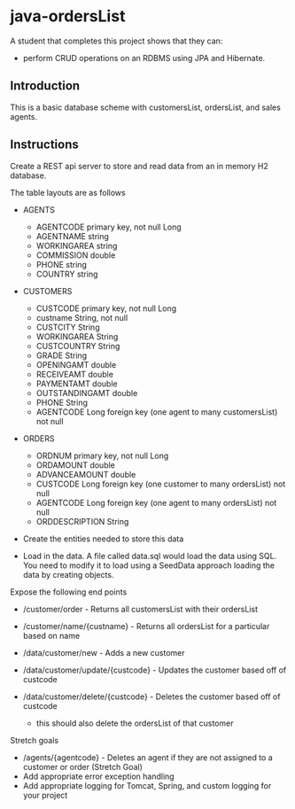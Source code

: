 # java-ordersList

A student that completes this project shows that they can:
* perform CRUD operations on an RDBMS using JPA and Hibernate.

## Introduction

This is a basic database scheme with customersList, ordersList, and sales agents.

## Instructions

Create a REST api server to store and read data from an in memory H2 database. 

The table layouts are as follows

* AGENTS
  * AGENTCODE primary key, not null Long
  * AGENTNAME string
  * WORKINGAREA string
  * COMMISSION double
  * PHONE string
  * COUNTRY string

* CUSTOMERS
  * CUSTCODE primary key, not null Long
  * custname String, not null
  * CUSTCITY String
  * WORKINGAREA String
  * CUSTCOUNTRY String
  * GRADE String
  * OPENINGAMT double
  * RECEIVEAMT double
  * PAYMENTAMT double
  * OUTSTANDINGAMT double
  * PHONE String
  * AGENTCODE Long foreign key (one agent to many customersList) not null

* ORDERS
  * ORDNUM primary key, not null Long
  * ORDAMOUNT double
  * ADVANCEAMOUNT double
  * CUSTCODE Long foreign key (one customer to many ordersList) not null
  * AGENTCODE Long foreign key (one agent to many ordersList) not null
  * ORDDESCRIPTION String


* Create the entities needed to store this data
* Load in the data. A file called data.sql would load the data using SQL. You need to modify it to load using a SeedData approach loading the data by creating objects.
 
Expose the following end points

* /customer/order - Returns all customersList with their ordersList
* /customer/name/{custname} - Returns all ordersList for a particular based on name

* /data/customer/new - Adds a new customer
* /data/customer/update/{custcode} - Updates the customer based off of custcode
* /data/customer/delete/{custcode} - Deletes the customer based off of custcode
  * this should also delete the ordersList of that customer

Stretch goals
* /agents/{agentcode} - Deletes an agent if they are not assigned to a customer or order (Stretch Goal)
* Add appropriate error exception handling
* Add appropriate logging for Tomcat, Spring, and custom logging for your project
